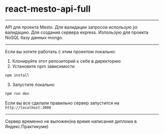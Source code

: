 # react-mesto-api-full

______________

API для проекта Mesto. Для валидации запросов использую joi валидацию. Для создания сервера express.
Изпользую для проекта NoSQL базу данных mongo. 

______________


Если вы хотите работать с этим проектом локально:

1. Клонируйте этот репозиторий к себе в директорию
2. Установите npm зависимости

```sh
npm install
```

3. Запустите локально

```sh
npm run dev
```

Если вы все сделали правильно сервер запустится на
`http://localhost:3000`

______________

Сервер временно не выложен(на время написания диплома в Яндекс.Практикуме)
